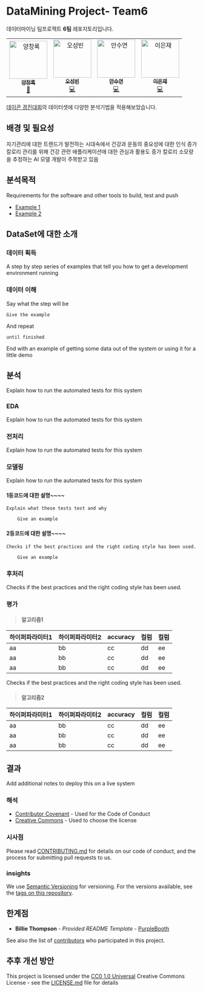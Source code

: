 # DataMining Project- Team6

데이터마이닝 팀프로젝트 **6팀** 레포지토리입니다.
<table>
  <tr>
    <td align="center"><a href="http://ivesvh.com"><img src="https://avatars0.githubusercontent.com/u/587016?v=3" width="100px;" alt="양창록"/><br /><sub><b>양창록</b></sub></a><br /> <a href="https://github.com/codesandbox/codesandbox-client/commits?author=CompuIves" title="Documentation">📖</a></td>
    <td align="center"><a href="http://donavon.com"><img src="https://avatars0.githubusercontent.com/u/887639?v=3" width="100px;" alt="오성빈"/><br /><sub><b>오성빈</b></sub></a><br /><a href="https://github.com/codesandbox/codesandbox-client/commits?author=donavon" title="Code">💻</a></td>
    <td align="center"><a href="http://www.jeffallen.io/"><img src="https://avatars0.githubusercontent.com/u/5266810?v=3" width="100px;" alt="안수연"/><br /><sub><b>안수연</b></sub></a><br /><a href="https://github.com/codesandbox/codesandbox-client/commits?author=vueu" title="Code">💻</a></td>
    <td align="center"><a href="https://github.com/bengummer"><img src="https://avatars0.githubusercontent.com/u/1089897?v=3" width="100px;" alt="이은재"/><br /><sub><b>이은재</b></sub></a><br /><a href="https://github.com/codesandbox/codesandbox-client/commits?author=bengummer" title="Code">💻</a></td></table>

[데이콘 경진대회](https://dacon.io/competitions/official/236097/overview/description)의 데이터셋에 다양한 분석기법을 적용해보았습니다.

## 배경 및 필요성
자기관리에 대한 트렌드가 발전하는 시대속에서 건강과 운동의 중요성에 대한 인식 증가
칼로리 관리를 위해 건강 관련 애플리케이션에 대한 관심과 활용도 증가
칼로리 소모량을 추정하는 AI 모델 개발이 주목받고 있음 



## 분석목적

Requirements for the software and other tools to build, test and push 
- [Example 1](https://www.example.com)
- [Example 2](https://www.example.com)

## DataSet에 대한 소개

### 데이터 획득

A step by step series of examples that tell you how to get a development
environment running
### 데이터 이해
Say what the step will be

    Give the example
And repeat

    until finished

End with an example of getting some data out of the system or using it
for a little demo

## 분석
Explain how to run the automated tests for this system

### EDA
Explain how to run the automated tests for this system

### 전처리
Explain how to run the automated tests for this system

### 모델링

Explain how to run the automated tests for this system

#### 1등코드에 대한 설명~~~~
```
Explain what these tests test and why

    Give an example
```
#### 2등코드에 대한 설명~~~~
```
Checks if the best practices and the right coding style has been used.

    Give an example
```
### 후처리
Checks if the best practices and the right coding style has been used.

### 평가
> #### 알고리즘1
|  하이퍼파라미터1 | 하이퍼파라미터2 | accuracy  | 컬럼  | 컬럼  |
|---|---|---|---|---|
|  aa | bb  | cc  | dd  | ee  |
|  aa |bb   |  cc |  dd |  ee |
|  aa |  bb |  cc |  dd |  ee |

Checks if the best practices and the right coding style has been used.

> #### 알고리즘2
|  하이퍼파라미터1 | 하이퍼파라미터2 | accuracy  | 컬럼  | 컬럼  |
|---|---|---|---|---|
|  aa | bb  | cc  | dd  | ee  |
|  aa |bb   |  cc |  dd |  ee |
|  aa |  bb |  cc |  dd |  ee |

## 결과

Add additional notes to deploy this on a live system

### 해석

  - [Contributor Covenant](https://www.contributor-covenant.org/) - Used
    for the Code of Conduct
  - [Creative Commons](https://creativecommons.org/) - Used to choose
    the license

### 시사점

Please read [CONTRIBUTING.md](CONTRIBUTING.md) for details on our code
of conduct, and the process for submitting pull requests to us.

### insights

We use [Semantic Versioning](http://semver.org/) for versioning. For the versions
available, see the [tags on this
repository](https://github.com/PurpleBooth/a-good-readme-template/tags).

## 한계점

  - **Billie Thompson** - *Provided README Template* -
    [PurpleBooth](https://github.com/PurpleBooth)

See also the list of
[contributors](https://github.com/PurpleBooth/a-good-readme-template/contributors)
who participated in this project.

## 추후 개선 방안

This project is licensed under the [CC0 1.0 Universal](LICENSE.md)
Creative Commons License - see the [LICENSE.md](LICENSE.md) file for
details


